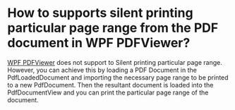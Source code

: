 # How to supports silent printing particular page range from the PDF document in WPF PDFViewer?

[WPF PDFViewer](https://www.syncfusion.com/wpf-controls/pdf-viewer) does not support to Silent printing particular page range. However, you can achieve this by loading a PDF Document in the PdfLoadedDocument and importing the necessary page range to be printed to a new PdfDocument. Then the resultant document is loaded into the PdfDocumentView and you can print the particular page range of the document.